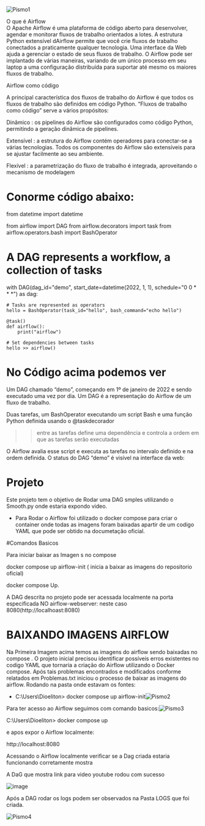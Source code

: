 ![Pismo1](https://user-images.githubusercontent.com/62898524/219015174-2ecc8086-b959-4307-86ee-8f9288dc2e65.JPG)  

O  que é Airflow                                                      
O Apache Airflow é uma plataforma de código aberto para desenvolver, agendar e monitorar fluxos de trabalho orientados a lotes. A estrutura Python extensível dAirflow permite que você crie fluxos de trabalho conectados a praticamente qualquer tecnologia. Uma interface da Web ajuda a gerenciar o estado de seus fluxos de trabalho. O Airflow pode ser implantado de várias maneiras, variando de um único processo em seu laptop a uma configuração distribuída para suportar até mesmo os maiores fluxos de trabalho.

Airflow como código

A principal característica dos fluxos de trabalho do Airflow é que todos os fluxos de trabalho são definidos em código Python. “Fluxos de trabalho como código” serve a vários propósitos:

Dinâmico : os pipelines do Airflow são configurados como código Python, permitindo a geração dinâmica de pipelines.

Extensível : a estrutura do Airflow contém operadores para conectar-se a várias tecnologias. Todos os componentes do Airflow são extensíveis para se ajustar facilmente ao seu ambiente.

Flexível : a parametrização do fluxo de trabalho é integrada, aproveitando o mecanismo de modelagem 

# Conorme código abaixo:
from datetime import datetime

from airflow import DAG
from airflow.decorators import task
from airflow.operators.bash import BashOperator

# A DAG represents a workflow, a collection of tasks
with DAG(dag_id="demo", start_date=datetime(2022, 1, 1), schedule="0 0 * * *") as dag:

    # Tasks are represented as operators
    hello = BashOperator(task_id="hello", bash_command="echo hello")

    @task()
    def airflow():
        print("airflow")

    # Set dependencies between tasks
    hello >> airflow()
    
   # No Código acima podemos ver

Um DAG chamado “demo”, começando em 1º de janeiro de 2022 e sendo executado uma vez por dia. Um DAG é a representação do Airflow de um fluxo de trabalho.

Duas tarefas, um BashOperator executando um script Bash e uma função Python definida usando o @taskdecorador

>>entre as tarefas define uma dependência e controla a ordem em que as tarefas serão executadas

O Airflow avalia esse script e executa as tarefas no intervalo definido e na ordem definida. O status do DAG “demo” é visível na interface da web:

# Projeto

Este projeto tem o objetivo de  Rodar uma DAG  smples utilizando  o Smooth.py onde estaria expondo video.

- Para  Rodar  o Airflow foi utilizado o docker compose para criar o  container onde todas as imagens foram baixadas  apartir  de  um codigo YAML  que pode ser obtido na documetação oficial.

#Comandos Basicos

Para iniciar  baixar as Imagen s no compose

docker compose up airflow-init   ( inicia a baixar as imagens do repositorio oficial)
                                                                                                                                                                                      
docker compose Up.
 
 A  DAG  descrita  no projeto  pode ser acessada localmente  na porta especificada  NO  airflow-webserver:  neste caso 8080(http://localhoast:8080)

#  BAIXANDO IMAGENS AIRFLOW
Na Primeira Imagem acima temos  as imagens do airflow sendo baixadas  no compose .
O projeto inicial precisou identificar possíveis erros existentes no codigo YAML que tornaria a criação do Airflow utilizando o Docker compose. Após tais problemas encontrados e modificados conforme relatados em Problemas.txt iniciou o processo de baixar as imagens do airflow.
Rodando na pasta onde estavam os fontes:
- C:\Users\Dioeliton> docker compose up airflow-init![Pismo2](https://user-images.githubusercontent.com/62898524/219017513-49e8c5b3-b468-4895-8f90-4f72a28e9ab4.JPG)

Para ter acesso ao Airflow seguimos com comando basicos:![Pismo3](https://user-images.githubusercontent.com/62898524/219018811-fd237fbc-50e2-4ab4-8cb2-0f4b85cd8f20.JPG)


C:\Users\Dioeliton> docker compose up

e apos expor o Airflow localmente:

http://localhost:8080

 
Acessando o Airflow localmente verificar se a Dag criada estaria funcionando corretamente mostra

A  DaG  que  mostra  link para video youtube rodou com sucesso  

![image](https://user-images.githubusercontent.com/62898524/219026734-b68f368e-d3a5-47e7-ad3a-dc3147b8ec4f.png)


Após a DAG rodar os logs podem ser observados na Pasta LOGS que foi criada.

![Pismo4](https://user-images.githubusercontent.com/62898524/219027088-11e39a12-37b0-4aef-bfee-1a633b66579d.JPG)


